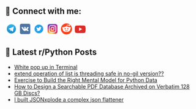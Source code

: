 ## 🔎 Connect with me:
[<img src="https://github.com/bullbesh/bullbesh/blob/main/images/Telegram.png" width="32" height="32" />](https://t.me/bullbesh)
[<img src="https://github.com/bullbesh/bullbesh/blob/main/images/VK.png" width="32" height="32" />](https://vk.com/bullbesh)
[<img src="https://github.com/bullbesh/bullbesh/blob/main/images/Twitter.png" width="32" height="32" />](https://twitter.com/bullbesh1)
[<img src="https://github.com/bullbesh/bullbesh/blob/main/images/Instagram.png" width="32" height="32" />](https://www.instagram.com/bullbesh)
[<img src="https://github.com/bullbesh/bullbesh/blob/main/images/Reddit.png" width="32" height="32" />](https://www.reddit.com/user/bullbesh)
[<img src="https://github.com/bullbesh/bullbesh/blob/main/images/YouTube.png" width="32" height="32" />](https://www.youtube.com/channel/UCtfjRs6uzgq5mfm8S06WTcg)

## 📕 Latest r/Python Posts
<!-- BLOG-POST-LIST:START -->
- [White pop up in Terminal](https://www.reddit.com/r/Python/comments/1o6bpjq/white_pop_up_in_terminal/)
- [extend operation of list is threading safe in no-gil version??](https://www.reddit.com/r/Python/comments/1o6arym/extend_operation_of_list_is_threading_safe_in/)
- [Exercise to Build the Right Mental Model for Python Data](https://www.reddit.com/r/Python/comments/1o6agzo/exercise_to_build_the_right_mental_model_for/)
- [How to Design a Searchable PDF Database Archived on Verbatim 128 GB Discs?](https://www.reddit.com/r/Python/comments/1o6agbj/how_to_design_a_searchable_pdf_database_archived/)
- [I built JSONxplode a complex json flattener](https://www.reddit.com/r/Python/comments/1o69cvi/i_built_jsonxplode_a_complex_json_flattener/)
<!-- BLOG-POST-LIST:END -->

